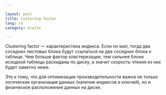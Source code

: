 ```yaml
---

layout: post  
title: Custering factor  
lang: ru  
category: oracle  

---
```


Clustering factor — характеристика индекса. Если он мал, тогда два соседних
листовых блока будут ссылаться на два соседних блока к таблице. Чем больше
фактор кластеризации, тем сильнее блоки исходной таблицы раскиданы по диску, а
значит скорость чтения из них будет заметно ниже.

Это к тому, что для оптимизации производительности важна не только логическая
организация данных (наличие индексов и ключей), но и физическое расположение
данных на диске.

